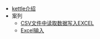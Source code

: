 

* [kettle介绍](docs/introudce.md)
* 案列
  * [CSV文件中读取数据写入EXCEL](docs/csv_to_excel.md)
  * [Excel输入](docs/excel_input.md)
  
